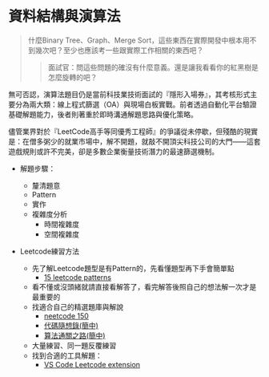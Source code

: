 # 資料結構與演算法

> 什麼Binary Tree、Graph、Merge Sort，這些東西在實際開發中根本用不到幾次吧？至少也應該考一些跟實際工作相關的東西吧？
>
> > 面試官：問這些問題的確沒有什麼意義。還是讓我看看你的紅黑樹是怎麼旋轉的吧？

無可否認，演算法題目仍是當前科技業技術面試的『隱形入場券』，其考核形式主要分為兩大類：線上程式篩選（OA）與現場白板實戰。前者透過自動化平台驗證基礎解題能力，後者則著重於即時溝通解題思路與優化策略。

儘管業界對於『LeetCode高手等同優秀工程師』的爭議從未停歇，但殘酷的現實是：在僧多粥少的就業市場中，解不開題，就敲不開頂尖科技公司的大門——這套遊戲規則或許不完美，卻是多數企業衡量技術潛力的最速篩選機制。

- 解題步驟：

  - 釐清題意
  - Pattern
  - 實作
  - 複雜度分析
    - 時間複雜度
    - 空間複雜度

- Leetcode練習方法
  - 先了解Leetcode題型是有Pattern的，先看懂題型再下手會簡單點
    - [15 leetcode patterns](https://blog.algomaster.io/p/15-leetcode-patterns)
  - 看不懂或沒頭緒就請直接看解答了，看完解答後照自己的想法解一次才是最重要的
  - 找適合自己的精選題庫與解說
    - [neetcode 150](https://neetcode.io/practice?tab=neetcode150)
    - [代碼隨想錄(簡中)](https://github.com/youngyangyang04/leetcode-master/tree/master?tab=readme-ov-file)
    - [算法通關之路(簡中)](https://github.com/azl397985856/leetcode/tree/master)
  - 大量練習、同一題反覆練習
  - 找到合適的工具解題：
    - [VS Code Leetcode extension](https://marketplace.visualstudio.com/items?itemName=LeetCode.vscode-leetcode)
